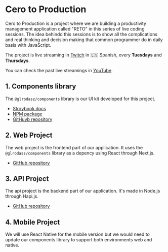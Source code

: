 # Cero to Production
Cero to Production is a project where we are building a productivity management application called "RETO" in this series of live coding sessions. The idea behindd this sessions is to show all the complications and real thinking and decision making that common programmer do in daily basis with JavaScript.

The project is live streaming in [Twitch](https://glrz.me/stream) in 🇪🇸 Spanish, every **Tuesdays** and **Thursdays**.

You can check the past live streamings in [YouTube](https://glrz.me/youtube-cero).

## 1. Components library
The `@glrodasz/components` library is our UI kit developed for this project.
* [Storybook docs](https://cero-components.vercel.app)
* [NPM package](https://www.npmjs.com/package/@glrodasz/components)
* [GitHuyb repository](https://github.com/glrodasz/cero-components)

## 2. Web Project
The web project is the frontend part of our application. It uses the `@glrodasz/components` library as a depency using React through Next.js.
* [GitHub repository](https://github.com/glrodasz/cero-web)
## 3. API Project
The api project is the backend part of our application. It's made in Node.js through Hapi.js.
* [GitHub repository](https://github.com/glrodasz/cero-api)

## 4. Mobile Project
We will use React Native for the mobile version but we would need to update our components library to support both environments web and native.